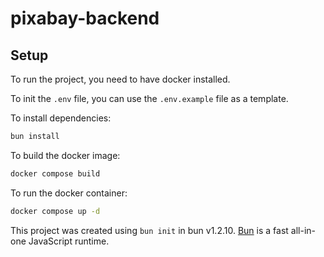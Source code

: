 # pixabay-backend

## Setup

To run the project, you need to have docker installed.

To init the `.env` file, you can use the `.env.example` file as a template.

To install dependencies:

```bash
bun install
```

To build the docker image:

```bash
docker compose build
```

To run the docker container:

```bash
docker compose up -d
```

This project was created using `bun init` in bun v1.2.10. [Bun](https://bun.sh) is a fast all-in-one JavaScript runtime.
